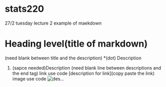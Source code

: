 # stats220
27/2 tuesday lecture 2
example of maekdown 
# Heading level(title of markdown)
(need blank between title and the description)
*(dot) Description 
1. (sapce needed)Description
(need blank line between descriptions and the end tag)
link use code [description for link](copy paste the link)
image use code ![des...](c&v...)

